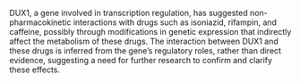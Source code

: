 DUX1, a gene involved in transcription regulation, has suggested non-pharmacokinetic interactions with drugs such as isoniazid, rifampin, and caffeine, possibly through modifications in genetic expression that indirectly affect the metabolism of these drugs. The interaction between DUX1 and these drugs is inferred from the gene’s regulatory roles, rather than direct evidence, suggesting a need for further research to confirm and clarify these effects.